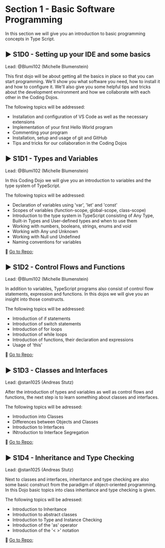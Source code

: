 
# Section 1 - Basic Software Programming

In this section we will give you an introduction to basic programming concepts in Type Script.

## :arrow_forward: S1D0 - Setting up your IDE and some basics
Lead: @Blumi102 (Michelle Blumenstein)


This first dojo will be about getting all the basics in place so that you can start programming. We'll show you what software you need, how to install it and how to configure it. We'll also give you some helpful tips and tricks about the development environment and how we collaborate with each other in the Coding Dojos.

The following topics will be addressed:

- Installation and configuration of VS Code as well as the necessary extensions
- Implementation of your first Hello World program
- Commenting your program
- Installation, setup and usage of git and GitHub
- Tips and tricks for our collaboration in the Coding Dojos




## :arrow_forward: S1D1 - Types and Variables
Lead: @Blumi102 (Michelle Blumenstein)

In this Coding Dojo we will give you an introduction to variables and the type system of TypeScript. 

The following topics will be addressed:

- Declaration of variables using 'var', 'let' and 'const'
- Scopes of variables (function-scope, global-scope, class-scope)
- Introduction to the type system in TypeScript consisting of Any Type, Built-in Types and User-defined types and when to use them
- Working with numbers, booleans, strings, enums and void
- Working with Any und Unknown
- Working with Null und Undefined
- Naming conventions for variables

 :green_book: [Go to Repo](https://github.com/VDI-CodING/S1D1_TypesAndVariables);


## :arrow_forward: S1D2 - Control Flows and Functions
Lead: @Blumi102 (Michelle Blumenstein)

In addition to variables, TypeScript programs also consist of control flow statements, expression and functions. In this dojos we will give you an insight into those constructs.

The following topics will be addressed:

- Introduction of if statements
- Introduction of switch statements
- Introduction of for loops
- Introduction of while loops
- Introduction of functions, their declaration and expressions
- Usage of 'this'

 :green_book: [Go to Repo](https://github.com/VDI-CodING/S1D2_ControlFlowsAndFunctions);


## :arrow_forward: S1D3 - Classes and Interfaces
Lead: @stan1025 (Andreas Stutz)

After the introduction of types and variables as well as control flows and functions, the next step is to learn something about classes and interfaces.

The following topics will be adressed:
- Introduction into Classes
- Differences between Objects and Classes
- Introduction to Interfaces
- INtroduction to Interface Segregation

 :green_book: [Go to Repo](https://github.com/VDI-CodING/S1D3_ClassesAndInterfaces);



## :arrow_forward: S1D4 - Inheritance and Type Checking
Lead: @stan1025 (Andreas Stutz)

Next to classes and interfaces, inheritance and type checking are also some basic construct from the paradigm of object-oriented programming.
In this Dojo basic topics into class inheritance and type checking is given.

The following topics will be adressed:
- Introduction to Inheritance
- Introduction to abstract classes
- Introduction to Type and Instance Checking
- Introduction of the 'as' operator
- Introduction of the '< >' notation

 :green_book: [Go to Repo](https://github.com/VDI-CodING/S1D4_InheritanceAndTypeChecking);

